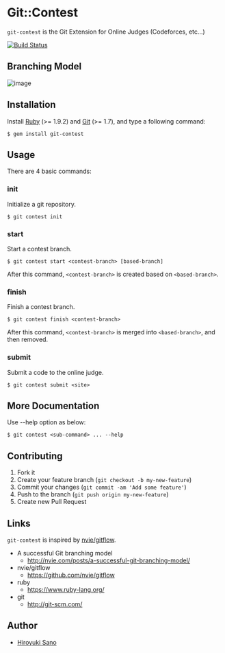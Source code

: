 # Git::Contest
`git-contest` is the Git Extension for Online Judges (Codeforces, etc...)

[![Build Status](https://travis-ci.org/sh19910711/git-contest.png?branch=develop)](https://travis-ci.org/sh19910711/git-contest)

## Branching Model
![image](https://googledrive.com/host/0Bz19k_5gA4wVZWJEcW1XS25NRWM/git-contest.png)

## Installation

Install [Ruby](https://www.ruby-lang.org/) (>= 1.9.2) and [Git](http://git-scm.com/) (>= 1.7), and type a following command:

    $ gem install git-contest

## Usage
There are 4 basic commands:

### init
Initialize a git repository.

    $ git contest init

### start
Start a contest branch.

    $ git contest start <contest-branch> [based-branch]

After this command, `<contest-branch>` is created based on `<based-branch>`.

### finish
Finish a contest branch.

    $ git contest finish <contest-branch>

After this command, `<contest-branch>` is merged into `<based-branch>`, and then removed.

### submit
Submit a code to the online judge.

    $ git contest submit <site>

## More Documentation
Use --help option as below:

    $ git contest <sub-command> ... --help

## Contributing

1. Fork it
2. Create your feature branch (`git checkout -b my-new-feature`)
3. Commit your changes (`git commit -am 'Add some feature'`)
4. Push to the branch (`git push origin my-new-feature`)
5. Create new Pull Request

## Links
`git-contest` is inspired by [nvie/gitflow](https://github.com/nvie/gitflow).

* A successful Git branching model
    * http://nvie.com/posts/a-successful-git-branching-model/
* nvie/gitflow
    * https://github.com/nvie/gitflow
* ruby
    * https://www.ruby-lang.org/
* git
    * http://git-scm.com/

## Author
* [Hiroyuki Sano](http://yomogimochi.com/)

